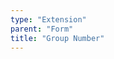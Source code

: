 ```yaml
---
type: "Extension"
parent: "Form"
title: "Group Number"
---
```


<demo>
  <demovanilla src="inline/extension/form/group-number">
  </demovanilla>
</demo>
